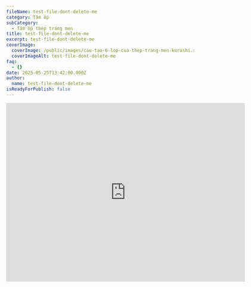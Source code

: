 ```yaml
---
fileName: test-file-dont-delete-me
category: Tấm ốp
subCategory:
  - Tấm ốp thép tráng men
title: test-file-dont-delete-me
excerpt: test-file-dont-delete-me
coverImage:
  coverImage: /public/images/cau-tao-6-lop-cua-thep-trang-men-kurashi.svg
  coverImageAlt: test-file-dont-delete-me
faq:
  - {}
date: 2025-05-25T13:42:00.000Z
author:
  name: test-file-dont-delete-me
isReadyForPublish: false
---
```

<iframe width="640" height="480" src="https://youtu.be/vBCeSQSCrqY" frameborder="0" allowfullscreen="true" ></iframe>
